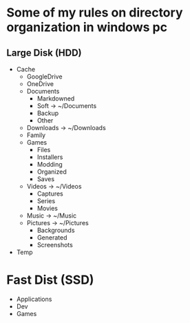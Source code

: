 # Some of my rules on directory organization in windows pc

## Large Disk (HDD)

- Cache
    - GoogleDrive
    - OneDrive
    - Documents
        - Markdowned
        - Soft -> ~/Documents
        - Backup
        - Other
    - Downloads -> ~/Downloads
    - Family
    - Games
        - Files
        - Installers
        - Modding
        - Organized
        - Saves
    - Videos -> ~/Videos
        - Captures
        - Series
        - Movies
    - Music -> ~/Music
    - Pictures -> ~/Pictures
        - Backgrounds
        - Generated
        - Screenshots
 - Temp

# Fast Dist (SSD)
 - Applications
 - Dev
 - Games
